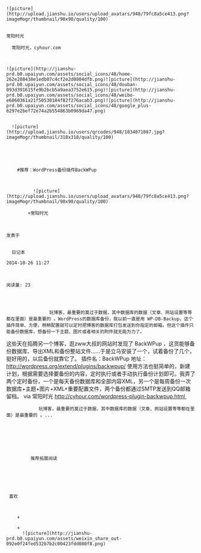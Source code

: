 
    
  
    ![picture](http://upload.jianshu.io/users/upload_avatars/948/79fc8a5ce413.png?imageMogr/thumbnail/90x90/quality/100)
    

    常阳时光
  
      常阳时光，cyhour.com

  
  
    ![picture](http://jianshu-prd.b0.upaiyun.com/assets/social_icons/48/home-262e288438e1edb07c4cf2e2d0804dfb.png)![picture](http://jianshu-prd.b0.upaiyun.com/assets/social_icons/48/douban-093d391615fe9b2bcb5a9aea3752e615.png)![picture](http://jianshu-prd.b0.upaiyun.com/assets/social_icons/48/weibo-e6860361a21f50530184f82f276acab3.png)![picture](http://jianshu-prd.b0.upaiyun.com/assets/social_icons/48/google_plus-6297e2bef72e74a2b554863b0969da47.png)
  
    
      ![picture](http://upload.jianshu.io/users/qrcodes/948/1834071887.jpg?imageMogr/thumbnail/318x318/quality/100)
    


    
      
        #推荐：WordPress备份插件BackWPup
        
          
            
              ![picture](http://upload.jianshu.io/users/upload_avatars/948/79fc8a5ce413.png?imageMogr/thumbnail/90x90/quality/100)
            
            +常阳时光
        
        
    
    发表于 

    
      日记本

    2014-10-26 11:27

    

    阅读量: 23
  


        
            		玩博客，最重要的莫过于数据，其中数据库的数据（文章、网站设置等等都在里面）是最重要的 。WordPress的数据库备份，我以前一直是用 WP-DB-Backup，这个插件简单、方便，稍稍配置就可以定时把博客的数据库打包发送到你指定的邮箱。但这个插件只能备份数据库，想备份一下主题、图片或者相关的附件就无能为力了。
  这些天在捣腾另一个博客，逛zww大叔的网站时发现了 BackWPup ，这货能够备份数据库、导出XML和备份整站文件……于是立马安装了一个，试着备份了几个，挺好用的，以后备份就靠它了。
  插件名：BackWPup
  地址：http://wordpress.org/extend/plugins/backwpup/
  使用方法也挺简单的，新建计划，根据需要选择要备份的内容，定时执行或者手动执行备份计划即可。我弄了两个定时备份，一个是每天备份数据库和全部内容XML，另一个是每周备份一次数据库+主题+图片+XML+重要配置文件，两个备份都通过SMTP发送到QQ邮箱留档。
  via 常阳时光 http://cyhour.com/wordpress-plugin-backwpup.html 


        
           		玩博客，最重要的莫过于数据，其中数据库的数据（文章、网站设置等等都在里面）是最重要的 。...
      
    
    
      
      
      
          
             推荐拓展阅读
        
      
    
    
      
          
     喜欢

      
      
        +
                  
        +
          ![picture](http://jianshu-prd.b0.upaiyun.com/assets/weixin_share_out-092e0f24fed532b7b2c00423fdd080f8.png)
        
      
    
  


